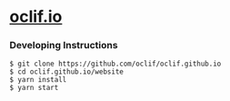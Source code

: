 # [oclif.io](http://oclif.io)

### Developing Instructions

```sh-session
$ git clone https://github.com/oclif/oclif.github.io
$ cd oclif.github.io/website
$ yarn install
$ yarn start
```
